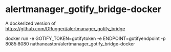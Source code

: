 # alertmanager_gotify_bridge-docker
A dockerized version of https://github.com/DRuggeri/alertmanager_gotify_bridge

docker run -e GOTIFY_TOKEN=gotifytoken -e ENDPOINT=gotifyendpoint -p 8085:8080 nathaneaston/alertmanager_gotify_bridge-docker
